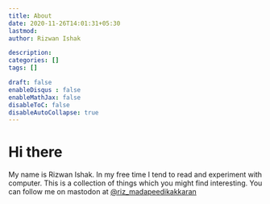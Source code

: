 ```yaml
---
title: About
date: 2020-11-26T14:01:31+05:30
lastmod: 
author: Rizwan Ishak

description: 
categories: []
tags: []

draft: false
enableDisqus : false
enableMathJax: false
disableToC: false
disableAutoCollapse: true
---
```


# Hi there

My name is Rizwan Ishak. In my free time I tend to read and experiment with computer. This is a collection of things which you might find interesting. 
You can follow me on mastodon at [@riz_madapeedikakkaran](https://mastodon.social/@riz_madapeedikakkaran/followers)
